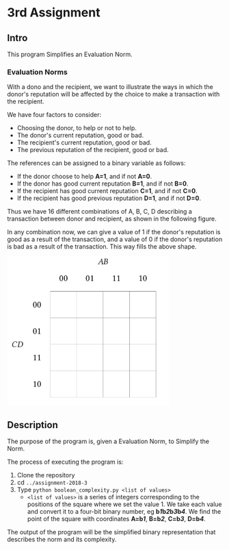 # 3rd Assignment

## Intro

This program Simplifies an Evaluation Norm.

### Evaluation Norms

With a dono and the recipient, we want to illustrate the ways in which the donor's reputation will be affected by the choice to make a transaction with the recipient. 

We have four factors to consider:

* Choosing the donor, to help or not to help.
* The donor's current reputation, good or bad.
* The recipient's current reputation, good or bad.
* The previous reputation of the recipient, good or bad.

The references can be assigned to a binary variable as follows:

* If the donor choose to help **A=1**, and if not **A=0**.
* If the donor has good current reputation **B=1**, and if not **B=0**.
* If the recipient has good current reputation **C=1**, and if not **C=0**.
* If the recipient has good previous reputation **D=1**, and if not **D=0**.

Thus we have 16 different combinations of A, B, C, D describing a transaction between donor and recipient, as shown in the following figure.

In any combination now, we can give a value of 1 if the donor's reputation is good as a result of the transaction, and a value of 0 if the donor's reputation is bad as a result of the transaction. This way fills the above shape.


![](https://github.com/skpanagiotis/Algorithms-and-Data-Structures/blob/master/images/sample.png)


## Description

 The purpose of the program is, given a Evaluation Norm, to Simplify the Norm.

 The process of executing the program is:

 1. Clone the repository
 2. cd `../assignment-2018-3`
 3. Type `python boolean_complexity.py <list of values>`
    + `<list of values>` is a series of integers corresponding to the positions of the square where we set the value 1. We take each value and convert it to a four-bit binary number, eg **b*1*b*2*b*3*b*4***.
    We find the point of the square with coordinates **A=b*1***, **B=b*2***, **C=b*3***, **D=b*4***.

The output of the program will be the simplified binary representation that describes the norm and its complexity.




